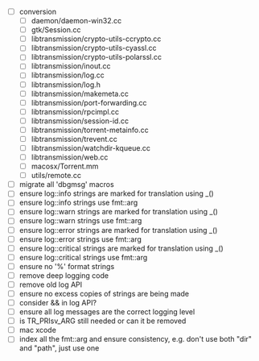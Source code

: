 - [ ] conversion
  - [ ] daemon/daemon-win32.cc
  - [ ] gtk/Session.cc
  - [ ] libtransmission/crypto-utils-ccrypto.cc
  - [ ] libtransmission/crypto-utils-cyassl.cc
  - [ ] libtransmission/crypto-utils-polarssl.cc
  - [ ] libtransmission/inout.cc
  - [ ] libtransmission/log.cc
  - [ ] libtransmission/log.h
  - [ ] libtransmission/makemeta.cc
  - [ ] libtransmission/port-forwarding.cc
  - [ ] libtransmission/rpcimpl.cc
  - [ ] libtransmission/session-id.cc
  - [ ] libtransmission/torrent-metainfo.cc
  - [ ] libtransmission/trevent.cc
  - [ ] libtransmission/watchdir-kqueue.cc
  - [ ] libtransmission/web.cc
  - [ ] macosx/Torrent.mm
  - [ ] utils/remote.cc

- [ ] migrate all 'dbgmsg' macros
- [ ] ensure log::info strings are marked for translation using \_()
- [ ] ensure log::info strings use fmt::arg
- [ ] ensure log::warn strings are marked for translation using \_()
- [ ] ensure log::warn strings use fmt::arg
- [ ] ensure log::error strings are marked for translation using \_()
- [ ] ensure log::error strings use fmt::arg
- [ ] ensure log::critical strings are marked for translation using \_()
- [ ] ensure log::critical strings use fmt::arg
- [ ] ensure no '%' format strings
- [ ] remove deep logging code
- [ ] remove old log API
- [ ] ensure no excess copies of strings are being made
- [ ] consider && in log API?
- [ ] ensure all log messages are the correct logging level
- [ ] is TR_PRIsv_ARG still needed or can it be removed
- [ ] mac xcode
- [ ] index all the fmt::arg and ensure consistency, e.g. don't use both "dir" and "path", just use one
